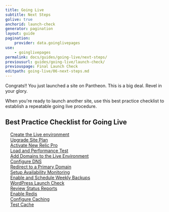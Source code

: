 ```yaml
---
title: Going Live
subtitle: Next Steps
golive: true
anchorid: launch-check
generator: pagination
layout: guide
pagination:
    provider: data.goinglivepages
use:
    - goinglivepages
permalink: docs/guides/going-live/next-steps/
previousurl: guides/going-live/launch-check/
previouspage: Final Launch Check
editpath: going-live/06-next-steps.md
---
```

Congrats!! You just launched a site on Pantheon. This is a big deal. Revel in your glory.

When you're ready to launch another site, use this best practice checklist to establish a repeatable going live procedure.
## Best Practice Checklist for Going Live
&nbsp;&nbsp;&nbsp;<span class="glyphicon  glyphicon-unchecked" aria-hidden="true"></span> [Create the Live environment](/docs/guides/getting-started/create-test-live/)<br>
&nbsp;&nbsp;&nbsp;<span class="glyphicon  glyphicon-unchecked" aria-hidden="true"></span> [Upgrade Site Plan](/docs/guides/going-live/plans/)<br>
&nbsp;&nbsp;&nbsp;<span class="glyphicon  glyphicon-unchecked" aria-hidden="true"></span> [Activate New Relic Pro](/docs/new-relic/#activate-new-relic-apm-pro)<br>
&nbsp;&nbsp;&nbsp;<span class="glyphicon  glyphicon-unchecked" aria-hidden="true"></span> [Load and Performance Test](/docs/load-and-performance-testing/)<br>
&nbsp;&nbsp;&nbsp;<span class="glyphicon  glyphicon-unchecked" aria-hidden="true"></span> [Add Domains to the Live Environment](/docs/guides/going-live/domains-https/)</a><br>
&nbsp;&nbsp;&nbsp;<span class="glyphicon  glyphicon-unchecked" aria-hidden="true"></span> [Configure DNS](/docs/guides/going-live/domains-https/)<br>
&nbsp;&nbsp;&nbsp;<span class="glyphicon  glyphicon-unchecked" aria-hidden="true"></span>  [Redirect to a Primary Domain](/docs/guides/going-live/redirects/)<br>
&nbsp;&nbsp;&nbsp;<span class="glyphicon  glyphicon-unchecked" aria-hidden="true"></span> [Setup Availability Monitoring](/docs/new-relic/#configure-ping-monitors-for-availability)<br>
&nbsp;&nbsp;&nbsp;<span class="glyphicon  glyphicon-unchecked" aria-hidden="true"></span> [Enable and Schedule Weekly Backups](/docs/guides/going-live/launch-check/)<br>
&nbsp;&nbsp;&nbsp;<span class="glyphicon  glyphicon-unchecked" aria-hidden="true"></span> [WordPress Launch Check](/docs/wordpress-launch-check/)<br>
&nbsp;&nbsp;&nbsp;<span class="glyphicon  glyphicon-unchecked" aria-hidden="true"></span> [Review Status Reports](/docs/guides/going-live/launch-check/)<br>
&nbsp;&nbsp;&nbsp;<span class="glyphicon  glyphicon-unchecked" aria-hidden="true"></span> [Enable Redis](/docs/redis#enable-redis)<br>
&nbsp;&nbsp;&nbsp;<span class="glyphicon  glyphicon-unchecked" aria-hidden="true"></span> [Configure Caching](/docs/guides/cache/hit/)<br>
&nbsp;&nbsp;&nbsp;<span class="glyphicon  glyphicon-unchecked" aria-hidden="true"></span> [Test Cache](/docs/guides/cache/test/)<br>
